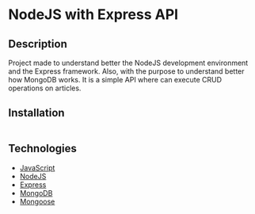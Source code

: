 # NodeJS with Express API

## Description

Project made to understand better the NodeJS development environment and the Express framework. Also, with
the purpose to understand better how MongoDB works. It is a simple API where can execute CRUD operations on articles.

## Installation

```

```

## Technologies

- [JavaScript](https://developer.mozilla.org/en-US/docs/Web/JavaScript)
- [NodeJS](https://nodejs.org/en/docs)
- [Express](https://expressjs.com/)
- [MongoDB](https://www.mongodb.com/docs/)
- [Mongoose](https://mongoosejs.com/docs/)